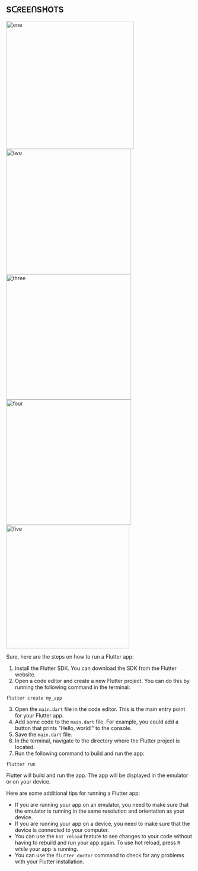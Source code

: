 

## SᑕᖇEEᑎSᕼOTS


<img width="344" alt="one" src="https://github.com/gamalahmed3265/ecommerc-app/assets/75225936/655b7800-25c3-4cc6-bde7-dcfab6c3b9c5">

<img width="337" alt="two" src="https://github.com/gamalahmed3265/ecommerc-app/assets/75225936/4a112d51-ea46-42e2-b76f-e9d067de9e5b">

<img width="337" alt="three" src="https://github.com/gamalahmed3265/ecommerc-app/assets/75225936/71de4e4e-4f35-42ad-8ddc-b8c204acf368">


<img width="337" alt="four" src="https://github.com/gamalahmed3265/ecommerc-app/assets/75225936/59860bfd-518a-4f66-97ec-bc187f47a2d3">

<img width="332" alt="five" src="https://github.com/gamalahmed3265/ecommerc-app/assets/75225936/43b37c66-9937-496a-8697-9a5d445f0dd6">

Sure, here are the steps on how to run a Flutter app:

1. Install the Flutter SDK. You can download the SDK from the Flutter website.
2. Open a code editor and create a new Flutter project. You can do this by running the following command in the terminal:

```
flutter create my_app
```

3. Open the `main.dart` file in the code editor. This is the main entry point for your Flutter app.
4. Add some code to the `main.dart` file. For example, you could add a button that prints "Hello, world!" to the console.
5. Save the `main.dart` file.
6. In the terminal, navigate to the directory where the Flutter project is located.
7. Run the following command to build and run the app:

```
flutter run
```

Flutter will build and run the app. The app will be displayed in the emulator or on your device.

Here are some additional tips for running a Flutter app:

* If you are running your app on an emulator, you need to make sure that the emulator is running in the same resolution and orientation as your device.
* If you are running your app on a device, you need to make sure that the device is connected to your computer.
* You can use the `hot reload` feature to see changes to your code without having to rebuild and run your app again. To use hot reload, press `R` while your app is running.
* You can use the `flutter doctor` command to check for any problems with your Flutter installation.
